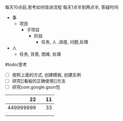 每天10点前,思考如何改进流程
每天1点半到两点半, 答疑时间

- 事
	- 项目
		- 子项目
			- 阶段
				- 任务, 人 ,进度, 问题,处理
- 人
	- 任务, 背景, 困难, 处理

#todo/思考
- [ ] 按照上面的方式, 创建模板, 创建实例
- [ ] 研究[[看板的正确使用]]方法
- [ ] 研究com.google.gson包

|        22 |     | 11  |
| ---------:| --- | --- |
| 449999999 |     | 33  |
|           |     |     |
|           |     |     |
